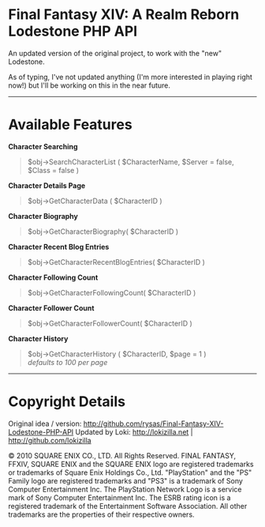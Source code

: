 Final Fantasy XIV: A Realm Reborn Lodestone PHP API
==============================================

An updated version of the original project, to work with the "new" Lodestone.

As of typing, I've not updated anything (I'm more interested in playing right now!) but I'll be working on this in the near future.

* * *

Available Features
==============================================
**Character Searching**
>$obj->SearchCharacterList ( $CharacterName, $Server = false, $Class = false )

**Character Details Page**
>$obj->GetCharacterData ( $CharacterID )

**Character Biography**
>$obj->GetCharacterBiography( $CharacterID )

**Character Recent Blog Entries**
>$obj->GetCharacterRecentBlogEntries( $CharacterID )

**Character Following Count**
>$obj->GetCharacterFollowingCount( $CharacterID )

**Character Follower Count**
>$obj->GetCharacterFollowerCount( $CharacterID )

**Character History**
>$obj->GetCharacterHistory ( $CharacterID, $page = 1 )    
*defaults to 100 per page* 

* * *


Copyright Details
==============================================
Original idea / version: http://github.com/rysas/Final-Fantasy-XIV-Lodestone-PHP-API
Updated by Loki: http://lokizilla.net | http://github.com/lokizilla

© 2010 SQUARE ENIX CO., LTD. All Rights Reserved. FINAL FANTASY, FFXIV, SQUARE ENIX and the SQUARE ENIX logo are registered trademarks or trademarks of Square Enix Holdings Co., Ltd. "PlayStation" and the "PS" Family logo are registered trademarks and "PS3" is a trademark of Sony Computer Entertainment Inc. The PlayStation Network Logo is a service mark of Sony Computer Entertainment Inc. The ESRB rating icon is a registered trademark of the Entertainment Software Association. All other trademarks are the properties of their respective owners.
